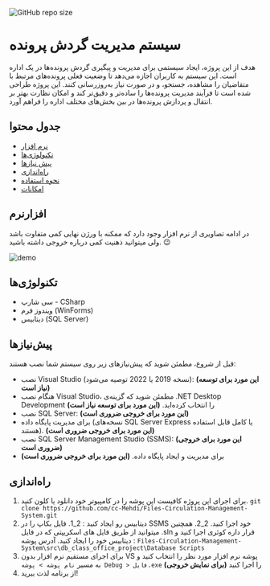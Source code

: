 ![GitHub repo size](https://img.shields.io/github/repo-size/cc-Mehdi/Files-Circulation-Management-System)

# سیستم مدیریت گردش پرونده
هدف از این پروژه، ایجاد سیستمی برای مدیریت و پیگیری گردش پرونده‌ها در یک اداره است. این سیستم به کاربران اجازه می‌دهد تا وضعیت فعلی پرونده‌های مرتبط با متقاضیان را مشاهده، جستجو، و در صورت نیاز به‌روزرسانی کنند. این پروژه طراحی شده است تا فرآیند مدیریت پرونده‌ها را ساده‌تر و دقیق‌تر کند و امکان نظارت بهتر بر انتقال و پردازش پرونده‌ها در بین بخش‌های مختلف اداره را فراهم آورد.

## جدول محتوا
* [نرم‌ افزار](#نرمافزار)
* [تکنولوژی‌ها](#تکنولوژیها)
* [پیش نیازها](#پیشنیازها)
* [راه‌اندازی](#راهاندازی)
* [نحوه استفاده](#نحوه-استفاده)
* [امکانات](#امکانات)


## نرم‎‌‎‌افزار
  در ادامه تصاویری از نرم افزار وجود دارد که ممکنه با ورژن نهایی کمی متفاوت باشد ولی میتوانید ذهنیت کمی درباره خروجی داشته باشید. 😉
  
  ![demo](https://github.com/user-attachments/assets/031bd799-71d2-45e4-b531-f5f4a784e2cb)

  

## تکنولوژی‌ها
* سی شارپ - CSharp
* ویندوز فرم (WinForms)
* دیتابیس (SQL Server)

## پیش‌نیازها
قبل از شروع، مطمئن شوید که پیش‌نیازهای زیر روی سیستم شما نصب هستند:
* نصب Visual Studio (نسخه 2019 یا 2022 توصیه می‌شود): **(این مورد برای توسعه نیاز است)**
* هنگام نصب Visual Studio، مطمئن شوید که گزینه‌ی .NET Desktop Development را انتخاب کرده‌اید. **(این مورد برای توسعه نیاز است)**
* نصب SQL Server:  **(این مورد برای خروجی ضروری است)**
* برای مدیریت پایگاه داده (نسخه‌های SQL Server Express یا کامل قابل استفاده هستند). **(این مورد برای خروجی ضروری است)**
* نصب SQL Server Management Studio (SSMS): **(این مورد برای خروجی ضروری است)**
* برای مدیریت و ایجاد پایگاه داده. **(این مورد برای خروجی ضروری است)**

## راه‌اندازی
1. برای اجرای این پروژه کافیست این پوشه را در کامپیوتر خود دانلود یا کلون کنید. `git clone https://github.com/cc-Mehdi/Files-Circulation-Management-System.git`
2. دیتابیس رو ایجاد کنید :
   2_1. فایل بکاپ را در SSMS خود اجرا کنید.
   2_2. همچنین میتوانید از طریق فایل های اسکریپتی که در فایل .sln قرار داره کوئری اجرا کنید و دیتابیس خود را ایجاد کنید. آدرس پوشه : `Files-Circulation-Management-System\src\db_class_office_project\Database Scripts`
4. برای اجرای مستقیم نرم افزار بدون VS پوشه نرم افزار مورد نظر را انتخاب کنید و به مسیر `نام پوشه > پوشه Debug > فایل.exe` را اجرا کنید **(برای نمایش خروجی)**
5. از برنامه لذت ببرید!
